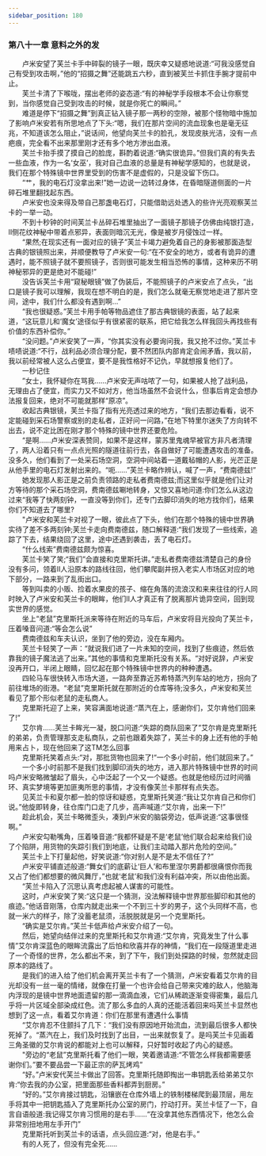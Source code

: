 ```yaml
---
sidebar_position: 180
---
```

### 第八十一章 意料之外的发  


　　卢米安望了芙兰卡手中碎裂的镜子一眼，既庆幸又疑惑地说道:“可我没感觉自己有受到攻击啊，”他的“招摄之舞”还能跳五六秒，直到被芙兰卡抓住手腕才提前中止。  
　　芙兰卡清了下喉咙，摆出老师的姿态道:“有的神秘学手段根本不会让你察觉到，当你感觉自己受到攻击的时候，就是你死亡的瞬间。”  
　　难道是停下“招摄之舞”到真正钻入镜子那一两秒的空隙，被那个怪物暗中施加了影响卢米安若有所思地点了下头:“嗯，我们在那片空间的流血现象也是毫无征兆，不知道该怎么阻止，”说话间，他望向芙兰卡的脸孔，发现皮肤光洁，没有一点疤痕，完全看不出来那里刚才还有多个地方渗出血液。  
　　芙兰卡抬手摸了摸自己的脸庞，斟酌着说道:“确实很诡异。”但我们真的有失去一些血液，作为一名‘女巫’，我对自己血液的总量是有神秘学感知的，也就是说，我们在那个特殊镜中世界里受到的伤害不是虚假的，只是没留下伤口。  
　　“艹，我的电石灯没拿出来!”她一边说一边转过身体，在昏暗隧道侧面的一片碎石堆里翻找起东西。  
　　卢米安也没来得及带自己那盏电石灯，只能借助远处透入的些许光亮观察芙兰卡的一举一动。  
　　不到十秒钟的时间芙兰卡丛碎石堆里抽出了一面镜子那镜子仿佛由纯银打造，II侧花纹神秘中带着点邪异，表面则暗沉无光，像是被岁月侵蚀过一样。  
　　“果然;在现实还有一面对应的镜子”芙兰卡竭力避免着自己的身影被那面造型古典的银镜照出来，并顺便教导了卢米安一句:“在不安全的地方，或者有诡异的遭遇时，能不照镜子就不要照镜子，否则很可能发生相当恐怖的事情，这种来历不明神秘邪异的更是绝对不能碰!”  
　　没告诉芙兰卡用“窥秘眼镜”做了伪装后，不能照镜子的卢米安点了点头，“出口是镜子我可以理解，我现在想不明白的是，我们怎么就毫无察觉地走进了那片空间，途中，我们什么都没有遇到啊…”  
　　“我也很疑惑。”芙兰卡用手帕等物品遮住了那古典银镜的表面，站了起来道，“这玩意儿和‘魔女’途径似乎有很紧密的联系，把它给我怎么样我回头再找些有价值的东西补偿你。”  
　　“没问题。”卢米安笑了一声，“你其实没有必要询问我，我又抢不过你。”芙兰卡啧啧说道:“不行，战利品必须合理分配，要不然团队内部肯定会闹矛盾，我以前，我以前经常被人这么占便宜，要不是我性格好不记仇，早就想报复他们了。  
　　一秒记住  
　　”女士，我怀疑你在骂我……卢米安无声咕哝了一句，如果被人抢了战利品，无理由占了便宜，而实力又不如对方，他当场虽然不会说什么，但事后肯定会想办法报复回来，绝对不可能就那样“原凉”。  
　　收起古典银镜，芙兰卡指了指有光亮透过来的地方，“我们去那边看看，说不定能碰到采石场警察或别的走私者，正好问一问路，”在地下特里尔迷失了方向转不出去，说不定比困在刚才那个特殊的镜中世界还要危险。  
　　“是啊……卢米安深表赞同，如果不是这样，蒙苏里鬼魂早被官方非凡者清理了，两人沿着只有一点点光照的隧道往前行去，各自做好了可能遭遇攻击的准备。没多久，他们看到了一处采石场空洞，空洞中间站着一道戴毡帽的人影，光芒正是从他手里的电石灯发射出来的。“呃……”芙兰卡略作辨认，喊了一声，“费南德兹!”  
　　她发现那人影正是之前负责领路的走私者费南德兹;而这里似乎就是他们让对方等待的那个采石场空洞，费南德兹唰地转身，又惊又喜地问道:你们怎么从这边过来“我等了快两刻钟，一直没等到你们，还专门去脚印消失的地方找你们，结果你们不知道去了哪里?  
　　"卢米安和芙兰卡对视了一眼，彼此点了下头，他们在那个特殊的镜中世界确实待了差不多两刻钟;芙兰卡走向费南德兹，随口解释道:“我们发现了一些线索，追踪了下去，结果绕回了这里，途中还遇到袭击，丢了电石灯。  
　　“什么线索”费南德兹颇为惊喜。  
　　芙兰卡笑了笑;“我们”会直接和克里斯托讲。”走私者费南德兹清楚自己的身份没有多问，领着II人沿原本的路线往回，他们攀爬副井拐入老实人市场区对应的地下部分，一路来到了乱街出口。  
　　等到叫卖的小贩、捡着水果皮的孩子、缩在角落的流浪汉和来来往往的行人同时映入了卢米安和芙兰卡的眼眸，他们II人才真正有了脱离那片诡异空间，回到现实世界的感觉。  
　　坐上“老鼠”克里斯托派来等待在附近的马车后，卢米安将目光投向了芙兰卡，压着嗓音问道:“等会怎么说”  
　　费南德兹和车夫认识，坐到了他的旁边，没在车厢内。  
　　芙兰卡轻笑了一声：“就说我们进了一片未知的空间，找到了些痕迹，然后依靠我的镜子魔法逃了出来。”其他的事情和克里斯托没有关系。“对好说辞，卢米安没再开口，半闭上眼睛，回忆起在那个特殊镜中世界内的种种遭遇。  
　　四轮马车很快转入市场大道，一路奔至靠近苏希特蒸汽列车站的地方，拐向了前往堆场的街港。“老鼠”克里斯托就在那附近的仓库等待;没多久，卢米安和芙兰看见了那个形似老鼠的走私商人。  
　　克里斯托迎了上来，笑容满面地说道:“蒸汽在上，感谢你们，艾尔肯他们回来了!”  
　　艾尔肯……芙兰卡眸光一凝，脱口问道:“失踪的商队回来了”艾尔肯是克里斯托的弟弟，负责管理那支走私商队，之前也跟着失踪了，芙兰卡的身上还有他的手帕用来占卜，现在他回来了这TM怎么回事  
　　克里斯托笑着点头:“对，那批货物也回来了!“一个多小时前，他们就回来了。”  
　　一个多小时前那不是我们找到脚印消失的地方，进入那片特殊镜中世界的时间吗卢米安略微皱起了眉头，心中泛起了一个又一个疑惑。也就是他经历过时间循环、真实梦境等更加匪夷所思的事情，才没有像芙兰卡那样有点失态。  
　　见芙兰卡和夏尔都一脸的惊讶和疑惑，克里斯托笑道:“我让艾尔肯自己和你们说。”他旋即转身，往仓库门口走了几步，高声喊道:“艾尔肯，出来一下!”  
　　趁此机会，芙兰卡略微歪头，凑到卢米安的脑袋旁边，低声说道:“这事很怪啊。”  
　　卢米安勾勒嘴角，压着嗓音道:“我都怀疑是不是‘老鼠’他们联合起来给我们设了个陷阱，用货物的失踪引我们到地底，让我们主动踏入那片危险的空间。”  
　　芙兰卡上下打量起他，好笑说道:“你对别人是不是太不信任了?”  
　　卢米安平铺直述般道:“舞女们的底薪让‘巨人’和布里涅尔男爵都很痛恨你而我又占了他们都想要的微风舞厅，”也就‘老鼠’和我们没有利益冲突，所以由他出面。  
　　“芙兰卡陷入了沉思认真考虑起被人谋害的可能性。  
　　这时，卢米安笑了笑:“这只是一个猜测，没法解释镜中世界那些脚印和其他的痕迹。”他话音刚落，仓库内就走出来一个不到三十岁的男子，这个头同样不高，也就一米六的样子，除了没蓄老鼠须，活脱脱就是另一个克里斯托。  
　　“确实是艾尔肯。”芙兰卡低声给卢米安介绍了一句。  
　　然后，她望向结伴过来的克里斯托和艾尔肯道:“艾尔肯，究竟发生了什么事情”艾尔肯深蓝色的眼眸流露出了后怕和欣喜并存的神情，“我们在一段隧道里走进了一个奇怪的世界，怎么都出不来，到了下午，我们到处探路的时候，忽然就走回原本的路线了。  
　　是我们的进入给了他们机会离开芙兰卡有了一个猜测，卢米安看着艾尔肯的目光却没有一丝一毫的情绪，就像在打量一个也许会给自己带来灾难的敌人，他脑海内浮现的是镜中世界地面遗留的那一滴滴血液，它们从稀疏逐渐变得密集，最后几乎将一片区域全部染成红色。流了那么多血的人真的还能活着回来吗芙兰卡显然也想到了这一点，看着艾尔肯道：你们在那里有遭遇什么事情  
　　“艾尔肯忍不住颤抖了几下：“我们没有原因地开始流血，流到最后很多人都快死掉了。“蒸汽在上，我们及时找到了出目，一出来就恢复了。是吗芙兰卡见画着三角圣徽的艾尔肯说的都能对上也可以解释，只好暂时收起了内心的疑惑。  
　　"旁边的“老鼠”克里斯托看了他们一眼，笑着邀请道:“不管怎么样我都需要感谢你们。”要不要品尝一下最正宗的萨瓦烤鸡”  
　　“好。”卢米安代芙兰卡做出了回答。克里斯托随即掏出一串钥匙丢给弟弟艾尔肯:“你去我的办公室，把里面那些香料都弄到厨房。”  
　　“好的。”艾尔肯接过钥匙，沿镶嵌在仓库外墙上的铁制楼梯爬到最顶层，用左手将其中一把钥匙插入了克里斯托办公室的房门，拧动打开。芙兰卡怔了一下，自言自语般道:我记得艾尔肯习惯用的是右手……“在没拿其他东西情况下，他怎么会非常别扭地用左手开门”  
　　克里斯托听到芙兰卡的话语，点头回应道:“对，他是右手。”  
　　有的人死了，但没有完全死……  
